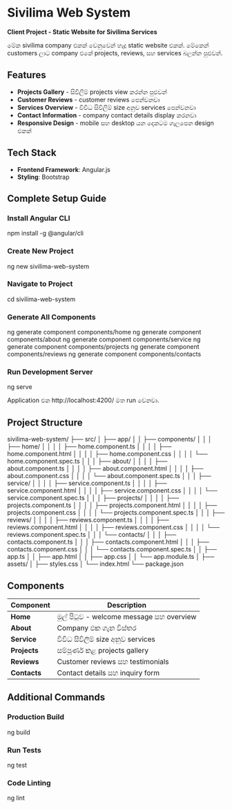 # Sivilima Web System

**Client Project - Static Website for Sivilima Services**

මේක sivilima company එකක් වෙනුවෙන් හැදූ static website එකක්. මේකෙන් customers ලාට company එකේ projects, reviews, සහ services බලන්න පුළුවන්.

##  Features

- **Projects Gallery** - සිවිලිම් projects view කරන්න පුළුවන්
- **Customer Reviews** - customer reviews පෙන්වනවා
- **Services Overview** - විවිධ සිවිලිම් size අනුව services පෙන්වනවා
- **Contact Information** - company contact details display කරනවා
- **Responsive Design** - mobile සහ desktop යන දෙකටම ගැලපෙන design එකක්

##  Tech Stack

- **Frontend Framework**: Angular.js
- **Styling**: Bootstrap

##  Complete Setup Guide

### Install Angular CLI
npm install -g @angular/cli

### Create New Project
ng new sivilima-web-system

### Navigate to Project
cd sivilima-web-system

### Generate All Components
ng generate component components/home
ng generate component components/about
ng generate component components/service
ng generate component components/projects
ng generate component components/reviews
ng generate component components/contacts

### Run Development Server
ng serve

Application එක http://localhost:4200/ මත run වෙනවා.

##  Project Structure

sivilima-web-system/
├── src/
│   ├── app/
│   │   ├── components/
│   │   │   ├── home/
│   │   │   │   ├── home.component.ts
│   │   │   │   ├── home.component.html
│   │   │   │   ├── home.component.css
│   │   │   │   └── home.component.spec.ts
│   │   │   ├── about/
│   │   │   │   ├── about.component.ts
│   │   │   │   ├── about.component.html
│   │   │   │   ├── about.component.css
│   │   │   │   └── about.component.spec.ts
│   │   │   ├── service/
│   │   │   │   ├── service.component.ts
│   │   │   │   ├── service.component.html
│   │   │   │   ├── service.component.css
│   │   │   │   └── service.component.spec.ts
│   │   │   ├── projects/
│   │   │   │   ├── projects.component.ts
│   │   │   │   ├── projects.component.html
│   │   │   │   ├── projects.component.css
│   │   │   │   └── projects.component.spec.ts
│   │   │   ├── reviews/
│   │   │   │   ├── reviews.component.ts
│   │   │   │   ├── reviews.component.html
│   │   │   │   ├── reviews.component.css
│   │   │   │   └── reviews.component.spec.ts
│   │   │   └── contacts/
│   │   │       ├── contacts.component.ts
│   │   │       ├── contacts.component.html
│   │   │       ├── contacts.component.css
│   │   │       └── contacts.component.spec.ts
│   │   ├── app.ts
│   │   ├── app.html
│   │   ├── app.css
│   │   └── app.module.ts
│   ├── assets/
│   ├── styles.css
│   └── index.html
└── package.json

##  Components

| Component | Description |
|-----------|-------------|
| **Home** | මුල් පිටුව - welcome message සහ overview |
| **About** | Company එක ගැන විස්තර |
| **Service** | විවිධ සිවිලිම් size අනුව services |
| **Projects** | සම්පූර්ණ කළ projects gallery |
| **Reviews** | Customer reviews සහ testimonials |
| **Contacts** | Contact details සහ inquiry form |

##  Additional Commands

### Production Build
ng build

### Run Tests
ng test

### Code Linting
ng lint

